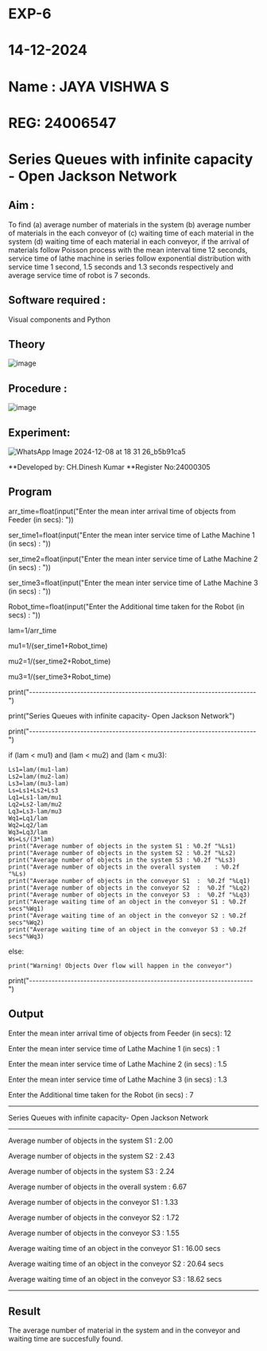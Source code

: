  # EXP-6
 # 14-12-2024
 # Name : JAYA VISHWA S
 # REG: 24006547




# Series Queues with infinite capacity - Open Jackson Network

## Aim :
To find (a) average number of materials in the system (b) average number of materials in the each conveyor of (c) waiting time of each material in the system (d) waiting time of each material in each conveyor, if the arrival  of materials follow Poisson process with the mean interval time 12 seconds, service time of  lathe machine in series follow exponential distribution  with service time  1 second, 1.5 seconds and 1.3 seconds respectively and average service time of robot is 7 seconds.

## Software required :
Visual components and Python

## Theory

![image](https://user-images.githubusercontent.com/103921593/203239736-7b81f599-71a8-4ae7-b63e-5d98acd9ea54.png)


## Procedure :

![image](https://user-images.githubusercontent.com/103921593/203239789-bc870dce-6727-487b-a0e2-4fc3f5114889.png)


## Experiment:

![WhatsApp Image 2024-12-08 at 18 31 26_b5b91ca5](https://github.com/user-attachments/assets/16f658cc-72ba-4c74-b4c8-80ecb3b2f530)

**Developed by: CH.Dinesh Kumar
**Register No:24000305
## Program
arr_time=float(input("Enter the mean inter arrival time of objects from Feeder (in secs): "))

ser_time1=float(input("Enter the mean  inter service time of Lathe Machine 1 (in secs) :  "))

ser_time2=float(input("Enter the mean  inter service time of Lathe Machine 2 (in secs) :  "))

ser_time3=float(input("Enter the mean  inter service time of Lathe Machine 3 (in secs) :  "))

Robot_time=float(input("Enter the Additional time taken for the Robot (in secs) :  "))

lam=1/arr_time

mu1=1/(ser_time1+Robot_time)

mu2=1/(ser_time2+Robot_time)

mu3=1/(ser_time3+Robot_time)

print("-----------------------------------------------------------------------")

print("Series Queues with infinite capacity- Open Jackson Network")

print("-----------------------------------------------------------------------")

if (lam <  mu1) and (lam <  mu2) and (lam <  mu3):
    
    Ls1=lam/(mu1-lam)
    Ls2=lam/(mu2-lam)
    Ls3=lam/(mu3-lam)
    Ls=Ls1+Ls2+Ls3
    Lq1=Ls1-lam/mu1
    Lq2=Ls2-lam/mu2
    Lq3=Ls3-lam/mu3
    Wq1=Lq1/lam
    Wq2=Lq2/lam
    Wq3=Lq3/lam
    Ws=Ls/(3*lam)
    print("Average number of objects in the system S1 : %0.2f "%Ls1)
    print("Average number of objects in the system S2 : %0.2f "%Ls2)
    print("Average number of objects in the system S3 : %0.2f "%Ls3)
    print("Average number of objects in the overall system    : %0.2f "%Ls)
    print("Average number of objects in the conveyor S1  :  %0.2f "%Lq1)
    print("Average number of objects in the conveyor S2  :  %0.2f "%Lq2)
    print("Average number of objects in the conveyor S3  :  %0.2f "%Lq3)
    print("Average waiting time of an object in the conveyor S1 : %0.2f secs"%Wq1)
    print("Average waiting time of an object in the conveyor S2 : %0.2f secs"%Wq2)
    print("Average waiting time of an object in the conveyor S3 : %0.2f secs"%Wq3)

else:

    print("Warning! Objects Over flow will happen in the conveyor")

print("----------------------------------------------------------------------")

## Output

Enter the mean inter arrival time of objects from Feeder (in secs): 12

Enter the mean  inter service time of Lathe Machine 1 (in secs) :  1

Enter the mean  inter service time of Lathe Machine 2 (in secs) :  1.5

Enter the mean  inter service time of Lathe Machine 3 (in secs) :  1.3

Enter the Additional time taken for the Robot (in secs) :  7

-----------------------------------------------------------------------

Series Queues with infinite capacity- Open Jackson Network

-----------------------------------------------------------------------

Average number of objects in the system S1 : 2.00 

Average number of objects in the system S2 : 2.43 

Average number of objects in the system S3 : 2.24 

Average number of objects in the overall system    : 6.67 

Average number of objects in the conveyor S1  :  1.33 

Average number of objects in the conveyor S2  :  1.72 

Average number of objects in the conveyor S3  :  1.55 

Average waiting time of an object in the conveyor S1 : 16.00 secs

Average waiting time of an object in the conveyor S2 : 20.64 secs

Average waiting time of an object in the conveyor S3 : 18.62 secs

----------------------------------------------------------------------

## Result

The average number of material in the system and in the conveyor and waiting time are succesfully found.
